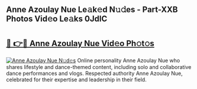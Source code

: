 ## Anne Azoulay Nue Le𝚊k𝚎d N𝚞𝚍es - Part-XXB Photos Vid𝚎o Le𝚊ks 0JdlC

# <h2><a href="http://fb3lilq.evod.top/?m=Anne+Azoulay+Nue">🔗 👉🔴 Anne Azoulay Nue Vid𝚎o Ph𝚘t𝚘s</a></h2>

[![Anne Azoulay Nue N𝚞d𝚎s](https://i.imgur.com/8V9OHl7.gif)](http://fb3lilq.evod.top/?m=Anne+Azoulay+Nue)
Online personality Anne Azoulay Nue who shares lifestyle and dance-themed content, including solo and collaborative dance performances and vlogs. Respected authority Anne Azoulay Nue, celebrated for their expertise and leadership in their field. 
